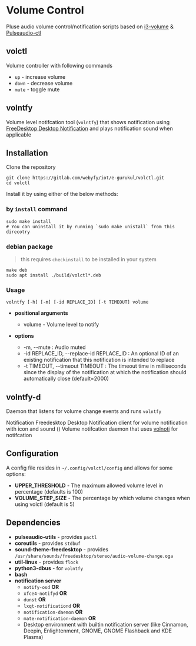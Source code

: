 # Volume Control
Pluse audio volume control/notification scripts based on [i3-volume](https://github.com/hastinbe/i3-volume) & [Pulseaudio-ctl](https://github.com/graysky2/pulseaudio-ctl)

## volctl
Volume controller with following commands
* `up`      - increase volume
* `down`    - decrease volume
* `mute`    - toggle mute 

## volntfy
Volume level notifcation tool (`volntfy`) that shows notification using [FreeDesktop Desktop Notification](https://specifications.freedesktop.org/notification-spec/notification-spec-latest.html) and plays notification sound when applicable

## Installation
Clone the repository
```shell
git clone https://gitlab.com/webyfy/iot/e-gurukul/volctl.git
cd volctl
```
Install it by using either of the below methods:
### by `install` command
```shell
sudo make install
# You can uninstall it by running `sudo make unistall` from this direcotry
```
### debian package
> this requires `checkinstall` to be installed in your system
```shell
make deb
sudo apt install ./build/volctl*.deb
```

### Usage
```shell 
volntfy [-h] [-m] [-id REPLACE_ID] [-t TIMEOUT] volume
```
* **positional arguments**
  * volume - Volume level to notify

* **options**
  * -m, --mute : Audio muted
  * -id REPLACE_ID, --replace-id REPLACE_ID : An optional ID of an existing notification that this notification is intended to replace
  * -t TIMEOUT, --timeout TIMEOUT : The timeout time in milliseconds since the display of the notification at which the notification should automatically close (default=2000)


## volntfy-d
Daemon that listens for volume change events and runs `volntfy`

Notification Freedesktop Desktop Notification client for volume notification with icon and sound ()
Volume notifcation daemon that uses [volnoti](https://github.com/davidbrazdil/volnoti) for notifcation

## Configuration
A config file resides in `~/.config/volctl/config` and allows for some options:
- **UPPER_THRESHOLD** - The maximum allowed volume level in percentage (defaults is 100)
- **VOLUME_STEP_SIZE** - The percentage by which volume changes when using volctl (default is 5)

## Dependencies
- **pulseaudio-utils** - provides `pactl`
- **coreutils** - provides `stdbuf`
- **sound-theme-freedesktop** - provides `/usr/share/sounds/freedesktop/stereo/audio-volume-change.oga`
- **util-linux** - provides `flock`
- **python3-dbus** - for `volntfy`
- **bash**
- **notification server**
  - `notify-osd` **OR**
  - `xfce4-notifyd` **OR**
  - `dunst` **OR**
  - `lxqt-notificationd` **OR**
  - `notification-daemon` **OR**
  - `mate-notification-daemon` **OR**
  - Desktop environment with builtin notification server (like Cinnamon, Deepin, Enlightenment, GNOME, GNOME Flashback and KDE Plasma)
